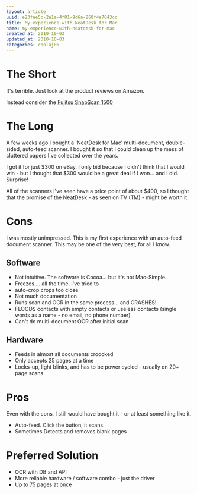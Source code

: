 ```yaml
---
layout: article
uuid: e23fae5c-2a1a-4f81-9d6a-860f4e7043cc
title: My experience with NeatDesk for Mac
name: my-experience-with-neatdesk-for-mac
created_at: 2010-10-03
updated_at: 2010-10-03
categories: coolaj86
---
```


The Short
====

It's terrible. Just look at the product reviews on Amazon.

Instead consider the [Fujitsu SnapScan 1500](http://www.amazon.com/Fujitsu-ScanSnap-Instant-Sheet-Fed-Macintosh/product-reviews/B001XWCQO2/ref=dp_top_cm_cr_acr_txt?ie=UTF8&showViewpoints=1)


The Long
====

A few weeks ago I bought a 'NeatDesk for Mac' multi-document, double-sided, auto-feed scanner.
I bought it so that I could clean up the mess of cluttered papers I've collected over the years.

I got it for just $300 on eBay. I only bid because I didn't think that I would win - but I thought
that $300 would be a great deal if I won... and I did. Surprise!

All of the scanners I've seen have a price point of about $400, so I thought that the promise of the
NeatDesk - as seen on TV (TM) - might be worth it.

Cons
====

I was mostly unimpressed. This is my first experience with an auto-feed document scanner.
This may be one of the very best, for all I know.

Software
----

  * Not intuitive. The software is Cocoa... but it's not Mac-Simple.
  * Freezes.... all the time. I've tried to
  * auto-crop crops too close
  * Not much documentation
  * Runs scan and OCR in the same process... and CRASHES!
  * FLOODS contacts with empty contacts or useless contacts (single words as a name - no email, no phone number)
  * Can't do multi-document OCR after initial scan

Hardware
----

  * Feeds in almost all documents croocked
  * Only accepts 25 pages at a time
  * Locks-up, light blinks, and has to be power cycled - usually on 20+ page scans

Pros
====

Even with the cons, I still would have bought it - or at least something like it.

  * Auto-feed. Click the button, it scans.
  * Sometimes Detects and removes blank pages


Preferred Solution
====

  * OCR with DB and API
  * More reliable hardware / software combo - just the driver
  * Up to 75 pages at once
